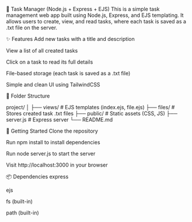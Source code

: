📝 Task Manager (Node.js + Express + EJS)
This is a simple task management web app built using Node.js, Express, and EJS templating. It allows users to create, view, and read tasks, where each task is saved as a .txt file on the server.

✨ Features
Add new tasks with a title and description

View a list of all created tasks

Click on a task to read its full details

File-based storage (each task is saved as a .txt file)

Simple and clean UI using TailwindCSS

📁 Folder Structure


project/
│
├── views/            # EJS templates (index.ejs, file.ejs)
├── files/            # Stores created task .txt files
├── public/           # Static assets (CSS, JS)
├── server.js         # Express server
└── README.md

🚀 Getting Started
Clone the repository

Run npm install to install dependencies

Run node server.js to start the server

Visit http://localhost:3000 in your browser

📦 Dependencies
express

ejs

fs (built-in)

path (built-in)